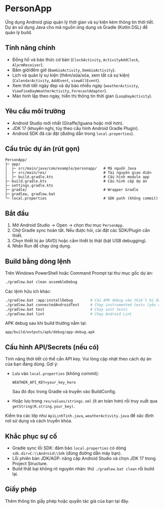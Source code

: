 # PersonApp

Ứng dụng Android giúp quản lý thời gian và sự kiện kèm thông tin thời tiết. Dự án sử dụng Java cho mã nguồn ứng dụng và Gradle (Kotlin DSL) để quản lý build.

## Tính năng chính
- Đồng hồ và báo thức cơ bản (`ClockActivity`, `ActivityAddClock`, `AlarmReceiver`).
- Bấm giờ/đếm giờ (`BamGioActivity`, `DemGioActivity`).
- Lịch và quản lý sự kiện (thêm/sửa/xóa, xem tất cả sự kiện) (`CalendarActivity`, `AddEvent`, `viewAllEvent`).
- Xem thời tiết ngày đẹp và dự báo nhiều ngày (`weatherActivity`, `ViewFineDayWeatherActivity`, `ForecastAdapter`).
- Màn hình lặp theo ngày, hiển thị thông tin thời gian (`LoopDayActivity`).

## Yêu cầu môi trường
- Android Studio mới nhất (Giraffe/Iguana hoặc mới hơn).
- JDK 17 (khuyến nghị, tùy theo cấu hình Android Gradle Plugin).
- Android SDK đã cài đặt (đường dẫn trong `local.properties`).

## Cấu trúc dự án (rút gọn)
```
PersonApp/
├─ app/
│  ├─ src/main/java/com/example/personapp/   # Mã nguồn Java
│  ├─ src/main/res/                          # Tài nguyên giao diện
│  ├─ build.gradle.kts                       # Cấu hình module app
├─ build.gradle.kts                          # Cấu hình cấp dự án
├─ settings.gradle.kts
├─ gradle/                                   # Wrapper Gradle
├─ gradlew, gradlew.bat
└─ local.properties                          # SDK path (không commit)
```

## Bắt đầu
1. Mở Android Studio → Open → chọn thư mục `PersonApp`.
2. Chờ Gradle sync hoàn tất. Nếu được hỏi, cài đặt các SDK/Plugin cần thiết.
3. Chọn thiết bị ảo (AVD) hoặc cắm thiết bị thật (bật USB debugging).
4. Nhấn Run để chạy ứng dụng.

## Build bằng dòng lệnh
Trên Windows PowerShell hoặc Command Prompt tại thư mục gốc dự án:

```bash
./gradlew.bat clean assembleDebug
```

Các lệnh hữu ích khác:

```bash
./gradlew.bat :app:installDebug        # Cài APK debug vào thiết bị đang kết nối
./gradlew.bat connectedAndroidTest     # Chạy instrumented tests (yêu cầu thiết bị/emulator)
./gradlew.bat test                     # Chạy unit tests
./gradlew.bat lint                     # Chạy Android Lint
```

APK debug sau khi build thường nằm tại:

```
app/build/outputs/apk/debug/app-debug.apk
```

## Cấu hình API/Secrets (nếu có)
Tính năng thời tiết có thể cần API key. Vui lòng cập nhật theo cách dự án của bạn đang dùng. Gợi ý:

- Lưu vào `local.properties` (không commit):
  ```
  WEATHER_API_KEY=your_key_here
  ```
  Sau đó đọc trong Gradle và truyền vào BuildConfig.

- Hoặc lưu trong `res/values/strings.xml` (ít an toàn hơn) rồi truy xuất qua `getString(R.string.your_key)`.

Kiểm tra các lớp như `ApiLinhTinh.java`, `weatherActivity.java` để xác định nơi sử dụng và cách truyền khóa.

## Khắc phục sự cố
- Gradle sync lỗi SDK: đảm bảo `local.properties` có dòng `sdk.dir=C:\\Android\\Sdk` (đúng đường dẫn máy bạn).
- Lỗi phiên bản JDK/AGP: nâng cấp Android Studio và chọn JDK 17 trong Project Structure.
- Build thất bại không rõ nguyên nhân: thử `./gradlew.bat clean` rồi build lại.

## Giấy phép
Thêm thông tin giấy phép hoặc quyền tác giả của bạn tại đây.



